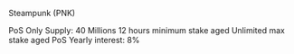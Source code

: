 Steampunk (PNK)

PoS Only
Supply: 40 Millions
12 hours minimum stake aged
Unlimited max stake aged
PoS Yearly interest: 8%

